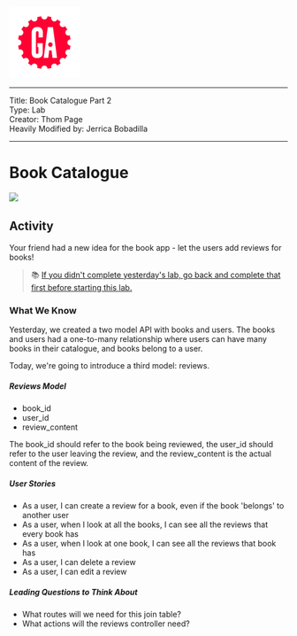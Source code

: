 ![](/ga_cog.png)

---
Title: Book Catalogue Part 2<br>
Type: Lab<br>
Creator: Thom Page<br>
Heavily Modified by: Jerrica Bobadilla

---

# Book Catalogue 

![](https://cdn-images-1.medium.com/max/1024/1*YLlZ96J3p8GFkIh1USVMzg.jpeg)

## Activity

Your friend had a new idea for the book app - let the users add reviews for books! 

> :books: [If you didn't complete yesterday's lab, go back and complete that first before starting this lab.](/unit_4/w10d03/student_labs/README.md) 

### What We Know

Yesterday, we created a two model API with books and users. The books and users had a one-to-many relationship where users can have many books in their catalogue, and books belong to a user. 

Today, we're going to introduce a third model: reviews. 

##### Reviews Model
 
  - book_id
  - user_id 
  - review_content

The book_id should refer to the book being reviewed, the user_id should refer to the user leaving the review, and the review_content is the actual content of the review. 

##### User Stories 
 
 - As a user, I can create a review for a book, even if the book 'belongs' to another user
 - As a user, when I look at all the books, I can see all the reviews that every book has  
 - As a user, when I look at one book, I can see all the reviews that book has
 - As a user, I can delete a review 
 - As a user, I can edit a review

##### Leading Questions to Think About 

 - What routes will we need for this join table? 
 - What actions will the reviews controller need? 

